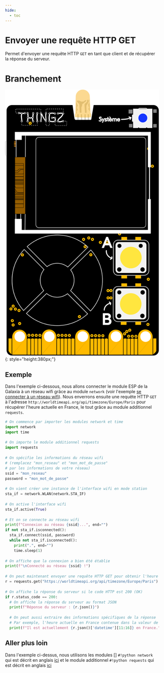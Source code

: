 ```yaml
---
hide:
  - toc
---
```


# Envoyer une requête HTTP GET
Permet d'envoyer une requête HTTP `GET` en tant que client et de récupérer la réponse du serveur.

# Branchement
![Carte Galaxia](../img/galaxia_board.svg){: style="height:380px;"}

## Exemple
Dans l'exemple ci-dessous, nous allons connecter le module ESP de la Galaxia à un réseau wifi grâce au module `network` (voir l'exemple [se connecter à un réseau wifi](./connecter_wifi_station.md)). Nous enverrons ensuite une requête HTTP `GET` à l'adresse `http://worldtimeapi.org/api/timezone/Europe/Paris` pour récupérer l'heure actuelle en France, le tout grâce au module additionnel `requests`.

```py
# On commence par importer les modules network et time
import network
import time

# On importe le module additionnel requests
import requests

# On spécifie les informations du réseau wifi
# (remplacez "mon_reseau" et "mon_mot_de_passe" 
# par les informations de votre réseau)
ssid = "mon_reseau"
password = "mon_mot_de_passe"

# On vient créer une instance de l'interface wifi en mode station
sta_if = network.WLAN(network.STA_IF)

# On active l'interface wifi
sta_if.active(True)

# Et on se connecte au réseau wifi
print(f"Connexion au réseau {ssid}...", end="")
if not sta_if.isconnected():
  sta_if.connect(ssid, password)
  while not sta_if.isconnected():
    print(".", end="")
    time.sleep(1)

# On affiche que la connexion a bien été établie
print(f"\nConnecté au réseau {ssid} !")

# On peut maintenant envoyer une requête HTTP GET pour obtenir l'heure actuelle en France
r = requests.get("https://worldtimeapi.org/api/timezone/Europe/Paris")

# On affiche la réponse du serveur si le code HTTP est 200 (OK)
if r.status_code == 200:
  # On affiche la réponse du serveur au format JSON
  print(f"Réponse du serveur : {r.json()}")

  # On peut aussi extraire des informations spécifiques de la réponse
  # Par exemple, l'heure actuelle en France contenue dans la valeur de l'élément 'datetime'
  print(f"Il est actuellement {r.json()['datetime'][11:16]} en France.")
```

## Aller plus loin
Dans l'exemple ci-dessus, nous utilisons les modules [] `#!python network` qui est décrit en anglais [ici](https://docs.micropython.org/en/v1.12/library/network.html#module-network) et le module additionnel `#!python requests` qui est décrit en anglais [ici](https://docs.micropython.org/en/latest/esp8266/tutorial/requests.html)